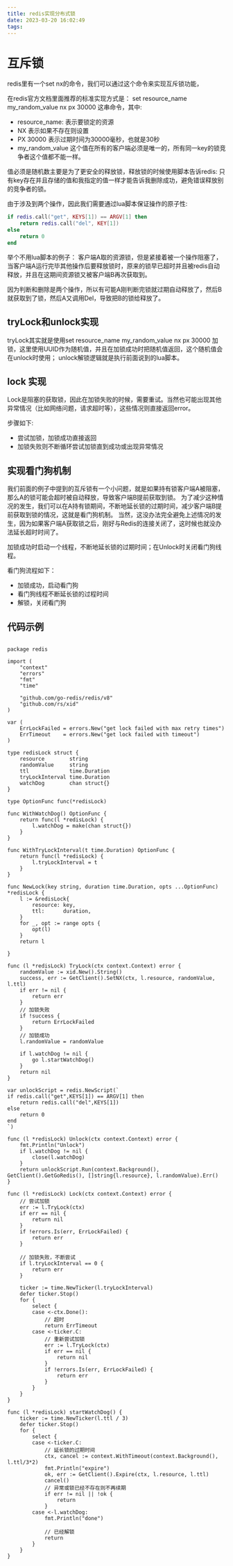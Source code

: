 ```yaml
---
title: redis实现分布式锁
date: 2023-03-20 16:02:49
tags:
---
```


# 互斥锁

redis里有一个set nx的命令，我们可以通过这个命令来实现互斥锁功能， 

<!--more-->

在redis官方文档里面推荐的标准实现方式是： 
set resource_name my_random_value nx px 30000 这串命令，其中:

- resource_name: 表示要锁定的资源
- NX 表示如果不存在则设置
- PX 30000 表示过期时间为30000毫秒，也就是30秒
- my_random_value 这个值在所有的客户端必须是唯一的，所有同一key的锁竞争者这个值都不能一样。

值必须是随机数主要是为了更安全的释放锁，释放锁的时候使用脚本告诉redis: 只有key存在并且存储的值和我指定的值一样才能告诉我删除成功，避免错误释放别的竞争者的锁。

由于涉及到两个操作，因此我们需要通过lua脚本保证操作的原子性:

```lua
if redis.call("get", KEYS[1]) == ARGV[1] then
	return redis.call("del", KEY[1])
else
	return 0
end
```

举个不用lua脚本的例子： 客户端A取的资源锁，但是紧接着被一个操作阻塞了，当客户端A运行完毕其他操作后要释放锁时，原来的锁早已超时并且被redis自动释放，并且在这期间资源锁又被客户端B再次获取到。

因为判断和删除是两个操作，所以有可能A刚判断完锁就过期自动释放了，然后B就获取到了锁，然后A又调用Del，导致把B的锁给释放了。

## tryLock和unlock实现

tryLock其实就是使用set resource_name my_random_value nx px 30000 加锁，这里使用UUID作为随机值，并且在加锁成功时把随机值返回，这个随机值会在unlock时使用；
unlock解锁逻辑就是执行前面说到的lua脚本。

## lock 实现

Lock是阻塞的获取锁，因此在加锁失败的时候，需要重试。当然也可能出现其他异常情况（比如网络问题，请求超时等），这些情况则直接返回error。

步骤如下:
- 尝试加锁，加锁成功直接返回
- 加锁失败则不断循环尝试加锁直到成功或出现异常情况

## 实现看门狗机制

我们前面的例子中提到的互斥锁有一个小问题，就是如果持有锁客户端A被阻塞，那么A的锁可能会超时被自动释放，导致客户端B提前获取到锁。
为了减少这种情况的发生，我们可以在A持有锁期间，不断地延长锁的过期时间，减少客户端B提前获取到锁的情况，这就是看门狗机制。
当然，这没办法完全避免上述情况的发生，因为如果客户端A获取锁之后，刚好与Redis的连接关闭了，这时候也就没办法延长超时时间了。

加锁成功时启动一个线程，不断地延长锁的过期时间；在Unlock时关闭看门狗线程。

看门狗流程如下：

- 加锁成功，启动看门狗
- 看门狗线程不断延长锁的过程时间
- 解锁，关闭看门狗

## 代码示例

```golang

package redis

import (
	"context"
	"errors"
	"fmt"
	"time"

	"github.com/go-redis/redis/v8"
	"github.com/rs/xid"
)

var (
	ErrLockFailed = errors.New("get lock failed with max retry times")
	ErrTimeout    = errors.New("get lock failed with timeout")
)

type redisLock struct {
	resource        string
	randomValue     string
	ttl             time.Duration
	tryLockInterval time.Duration
	watchDog        chan struct{}
}

type OptionFunc func(*redisLock)

func WithWatchDog() OptionFunc {
	return func(l *redisLock) {
		l.watchDog = make(chan struct{})
	}
}

func WithTryLockInterval(t time.Duration) OptionFunc {
	return func(l *redisLock) {
		l.tryLockInterval = t
	}
}

func NewLock(key string, duration time.Duration, opts ...OptionFunc) *redisLock {
	l := &redisLock{
		resource: key,
		ttl:      duration,
	}
	for _, opt := range opts {
		opt(l)
	}
	return l

}

func (l *redisLock) TryLock(ctx context.Context) error {
	randomValue := xid.New().String()
	success, err := GetClient().SetNX(ctx, l.resource, randomValue, l.ttl)
	if err != nil {
		return err
	}
	// 加锁失败
	if !success {
		return ErrLockFailed
	}
	// 加锁成功
	l.randomValue = randomValue

	if l.watchDog != nil {
		go l.startWatchDog()
	}
	return nil
}

var unlockScript = redis.NewScript(`
if redis.call("get",KEYS[1]) == ARGV[1] then
    return redis.call("del",KEYS[1])
else
    return 0
end
`)

func (l *redisLock) Unlock(ctx context.Context) error {
	fmt.Println("Unlock")
	if l.watchDog != nil {
		close(l.watchDog)
	}
	return unlockScript.Run(context.Background(), GetClient().GetGoRedis(), []string{l.resource}, l.randomValue).Err()
}

func (l *redisLock) Lock(ctx context.Context) error {
	// 尝试加锁
	err := l.TryLock(ctx)
	if err == nil {
		return nil
	}
	if !errors.Is(err, ErrLockFailed) {
		return err
	}

	// 加锁失败，不断尝试
	if l.tryLockInterval == 0 {
		return err
	}

	ticker := time.NewTicker(l.tryLockInterval)
	defer ticker.Stop()
	for {
		select {
		case <-ctx.Done():
			// 超时
			return ErrTimeout
		case <-ticker.C:
			// 重新尝试加锁
			err := l.TryLock(ctx)
			if err == nil {
				return nil
			}
			if !errors.Is(err, ErrLockFailed) {
				return err
			}
		}
	}
}

func (l *redisLock) startWatchDog() {
	ticker := time.NewTicker(l.ttl / 3)
	defer ticker.Stop()
	for {
		select {
		case <-ticker.C:
			// 延长锁的过期时间
			ctx, cancel := context.WithTimeout(context.Background(), l.ttl/3*2)
			fmt.Println("expire")
			ok, err := GetClient().Expire(ctx, l.resource, l.ttl)
			cancel()
			// 异常或锁已经不存在则不再续期
			if err != nil || !ok {
				return
			}
		case <-l.watchDog:
			fmt.Println("done")

			// 已经解锁
			return
		}
	}
}
```
